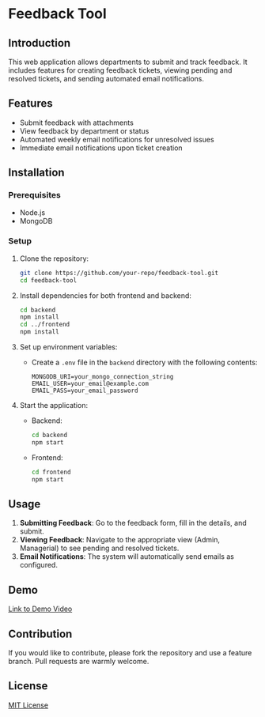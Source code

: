# Feedback Tool

## Introduction
This web application allows departments to submit and track feedback. It includes features for creating feedback tickets, viewing pending and resolved tickets, and sending automated email notifications.

## Features
- Submit feedback with attachments
- View feedback by department or status
- Automated weekly email notifications for unresolved issues
- Immediate email notifications upon ticket creation

## Installation

### Prerequisites
- Node.js
- MongoDB

### Setup
1. Clone the repository:
    ```bash
    git clone https://github.com/your-repo/feedback-tool.git
    cd feedback-tool
    ```
2. Install dependencies for both frontend and backend:
    ```bash
    cd backend
    npm install
    cd ../frontend
    npm install
    ```

3. Set up environment variables:
    - Create a `.env` file in the `backend` directory with the following contents:
      ```env
      MONGODB_URI=your_mongo_connection_string
      EMAIL_USER=your_email@example.com
      EMAIL_PASS=your_email_password
      ```

4. Start the application:
    - Backend:
      ```bash
      cd backend
      npm start
      ```
    - Frontend:
      ```bash
      cd frontend
      npm start
      ```

## Usage
1. **Submitting Feedback**: Go to the feedback form, fill in the details, and submit.
2. **Viewing Feedback**: Navigate to the appropriate view (Admin, Managerial) to see pending and resolved tickets.
3. **Email Notifications**: The system will automatically send emails as configured.

## Demo
[Link to Demo Video](https://link-to-your-video.com)

## Contribution
If you would like to contribute, please fork the repository and use a feature branch. Pull requests are warmly welcome.

## License
[MIT License](LICENSE)